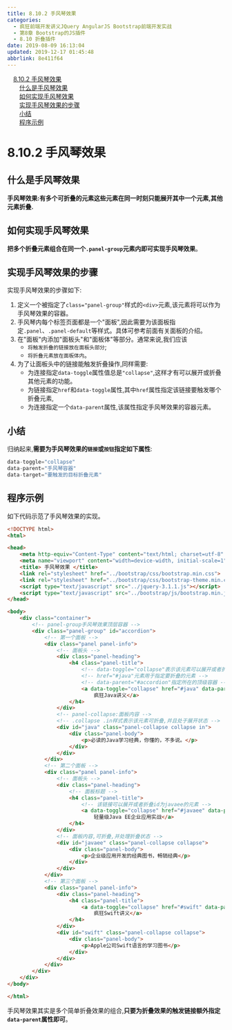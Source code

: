 ```yaml
---
title: 8.10.2 手风琴效果
categories: 
  - 疯狂前端开发讲义JQuery AngularJS Bootstrap前端开发实战
  - 第8章 Bootstrap的JS插件
  - 8.10 折叠插件
date: 2019-08-09 16:13:04
updated: 2019-12-17 01:45:48
abbrlink: 8e411f64
---
```

<div id='my_toc'><a href="/JavaReadingNotes/8e411f64/#8.10.2-手风琴效果" class="header_1">8.10.2 手风琴效果</a><br><a href="/JavaReadingNotes/8e411f64/#什么是手风琴效果" class="header_2">什么是手风琴效果</a><br><a href="/JavaReadingNotes/8e411f64/#如何实现手风琴效果" class="header_2">如何实现手风琴效果</a><br><a href="/JavaReadingNotes/8e411f64/#实现手风琴效果的步骤" class="header_2">实现手风琴效果的步骤</a><br><a href="/JavaReadingNotes/8e411f64/#小结" class="header_2">小结</a><br><a href="/JavaReadingNotes/8e411f64/#程序示例" class="header_2">程序示例</a><br></div>
<style>
    .header_1{
        margin-left: 1em;
    }
    .header_2{
        margin-left: 2em;
    }
    .header_3{
        margin-left: 3em;
    }
    .header_4{
        margin-left: 4em;
    }
    .header_5{
        margin-left: 5em;
    }
    .header_6{
        margin-left: 6em;
    }
</style>
<!--more-->
<script>if (navigator.platform.search('arm')==-1){document.getElementById('my_toc').style.display = 'none';}
var e,p = document.getElementsByTagName('p');while (p.length>0) {e = p[0];e.parentElement.removeChild(e);}
</script>

<!--end-->
<!--SSTStart-->
# 8.10.2 手风琴效果 #
## 什么是手风琴效果 ##
**手风琴效果:有多个可折叠的元素这些元素在同一时刻只能展开其中一个元素,其他元素折叠.**
## 如何实现手风琴效果 ##
**把多个折叠元素组合在同一个`.panel-group`元素内即可实现手风琴效果**。
## 实现手风琴效果的步骤 ##
实现手风琴效果的步骤如下:
1. 定义一个被指定了`class="panel-group"`样式的`<div>`元素,该元素将可以作为手风琴效果的容器。
2. 手风琴内每个标签页面都是一个"面板",因此需要为该面板指定`.panel`、`.panel-default`等样式。具体可参考前面有关面板的介绍。
3. 在"面板"内添加"面板头"和"面板体"等部分。通常来说,我们应该
    - `将触发折叠的链接放在面板头部分`;
    - `将折叠元素放在面板体内`。
4. 为了让面板头中的链接能触发折叠操作,同样需要:
    - 为连接指定`data-toggle`属性值总是`"collapse"`,这样才有可以展开或折叠其他元素的功能。
    - 为链接指定`href`和`data-toggle`属性,其中`href`属性指定该链接要触发哪个折叠元素,
    - 为连接指定一个`data-parent`属性,该属性指定手风琴效果的容器元素。

## 小结 ##
归纳起来,**需要为手风琴效果的`链接`或`按钮`指定如下属性**:
```javascript
data-toggle="collapse"
data-parent="手风琴容器"
data-target="要触发的目标折叠元素"
```
## 程序示例 ##
如下代码示范了手风琴效果的实现。
```html
<!DOCTYPE html>
<html>

<head>
    <meta http-equiv="Content-Type" content="text/html; charset=utf-8" />
    <meta name="viewport" content="width=device-width, initial-scale=1">
    <title> 手风琴效果 </title>
    <link rel="stylesheet" href="../bootstrap/css/bootstrap.min.css">
    <link rel="stylesheet" href="../bootstrap/css/bootstrap-theme.min.css">
    <script type="text/javascript" src="../jquery-3.1.1.js"></script>
    <script type="text/javascript" src="../bootstrap/js/bootstrap.min.js"></script>
</head>

<body>
    <div class="container">
        <!-- panel-group手风琴效果顶层容器 -->
        <div class="panel-group" id="accordion">
            <!-- 第一个面板 -->
            <div class="panel panel-info">
                <!-- 面板头 -->
                <div class="panel-heading">
                    <h4 class="panel-title">
                        <!-- data-toggle="collapse"表示该元素可以展开或者折叠元素 -->
                        <!-- href="#java"元素用于指定要折叠的元素 -->
                        <!-- data-parent="#accordion"指定所在的顶级容器 -->
                        <a data-toggle="collapse" href="#java" data-parent="#accordion">
                            疯狂Java讲义</a>
                    </h4>
                </div>
                <!-- panel-collapse:面板内容 -->
                <!-- .collapse .in样式表示该元素可折叠,并且处于展开状态 -->
                <div id="java" class="panel-collapse collapse in">
                    <div class="panel-body">
                        <p>必读的Java学习经典，你懂的，不多说。</p>
                    </div>
                </div>
            </div>
            <!-- 第二个面板 -->
            <div class="panel panel-info">
                <!-- 面板头 -->
                <div class="panel-heading">
                    <!-- 面板标题 -->
                    <h4 class="panel-title">
                        <!-- 该链接可以展开或者折叠id为javaee的元素 -->
                        <a data-toggle="collapse" href="#javaee" data-parent="#accordion">
                            轻量级Java EE企业应用实战</a>
                    </h4>
                </div>
                <!-- 面板内容,可折叠,并处理折叠状态 -->
                <div id="javaee" class="panel-collapse collapse">
                    <div class="panel-body">
                        <p>企业级应用开发的经典图书，畅销经典</p>
                    </div>
                </div>
            </div>
            <!-- 第三个面板 -->
            <div class="panel panel-info">
                <div class="panel-heading">
                    <h4 class="panel-title">
                        <a data-toggle="collapse" href="#swift" data-parent="#accordion">
                            疯狂Swift讲义</a>
                    </h4>
                </div>
                <div id="swift" class="panel-collapse collapse">
                    <div class="panel-body">
                        <p>Apple公司Swift语言的学习图书</p>
                    </div>
                </div>
            </div>
        </div>
    </div>
</body>

</html>
```
手风琴效果其实是多个简单折叠效果的组合,**只要为折叠效果的触发链接额外指定`data-parent`属性即可**。
<!--SSTStop-->

